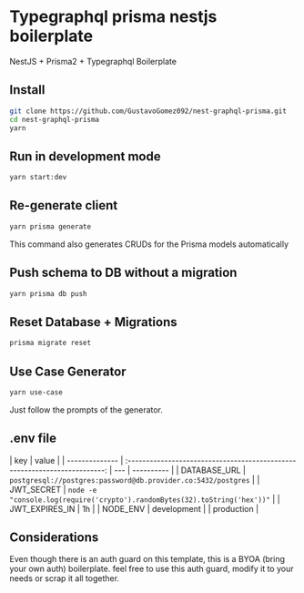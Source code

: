 # Typegraphql prisma nestjs boilerplate

NestJS + Prisma2 + Typegraphql Boilerplate

## Install

```bash
git clone https://github.com/GustavoGomez092/nest-graphql-prisma.git
cd nest-graphql-prisma
yarn
```

## Run in development mode

```bash
yarn start:dev
```

## Re-generate client

```bash
yarn prisma generate
```

This command also generates CRUDs for the Prisma models automatically

## Push schema to DB without a migration

```bash
yarn prisma db push
```

## Reset Database + Migrations

```bash
prisma migrate reset
```

## Use Case Generator

```bash
yarn use-case
```

Just follow the prompts of the generator.

## .env file

| key            |                                   value                                    |
| -------------- | :------------------------------------------------------------------------: | --- | ---------- |
| DATABASE_URL   |       `postgresql://postgres:password@db.provider.co:5432/postgres`        |
| JWT_SECRET     | `node -e "console.log(require('crypto').randomBytes(32).toString('hex'))"` |
| JWT_EXPIRES_IN |                                     1h                                     |
| NODE_ENV       |                                development                                 |     | production |

## Considerations

Even though there is an auth guard on this template, this is a BYOA (bring your own auth) boilerplate. feel free to use this auth guard, modify it to your needs or scrap it all together.
